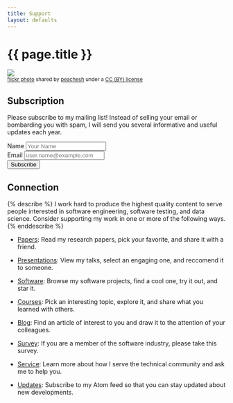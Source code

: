 ```yaml
---
title: Support
layout: defaults
---
```


# {{ page.title }}

<a title="Light bulbs" href="https://flickr.com/photos/126725739@N05/15373329032"><img class="img-responsive-tight" src="https://farm4.static.flickr.com/3931/15373329032_668c8184e9_z.jpg" /></a><br /><small><a title="Light bulbs" href="https://flickr.com/photos/126725739@N05/15373329032">flickr photo</a> shared by <a href="https://flickr.com/people/126725739@N05">peachesh</a> under a <a href="https://creativecommons.org/licenses/by/2.0/">CC (BY) license</a> </small>

## Subscription

Please subscribe to my mailing list! Instead of selling your email or bombarding you with spam, I will send you several
informative and useful updates each year. <br>

<form method="POST" action="https://getsimpleform.com/messages?form_api_token=036ec14e0a86e2bf39ae488655d68c50" class="form-inline" data-toggle="validator" data-feedback='{"success": "fa-check", "error": "fa-times"}' role="form">
<div class="form-group has-feedback">
  <label for="name">Name</label>
  <input type="text" class="form-control" name="name" id="name" placeholder="Your Name" required/>
  <span class="fa form-control-feedback" aria-hidden="true"></span>
</div>
<div class="form-group has-feedback">
  <label for="reply_to">Email</label>
  <input type="email" class="form-control" name="reply_to" id="reply_to" placeholder="user.name@example.com" required/>
  <span class="fa form-control-feedback" aria-hidden="true"></span>
  <input type="hidden" name="redirect_to" value="http://www.cs.allegheny.edu/sites/gkapfham/emailthanks/"/>
  <input type="hidden" name="_subject" value="Updates from Gregory M. Kapfhammer"/>
  <input type="hidden" name="_format" value="plain"/>
</div>
<div class="form-group">
  <button type="submit" class="btn btn-default">Subscribe</button>
</div>
</form>

## Connection

{% describe %}
I work hard to produce the highest quality content to serve people interested in software engineering, software testing,
and data science. Consider supporting my work in one or more of the following ways.
{% enddescribe %}

<ul class="fa-ul">

<li><i class="fa-li fa fa-lightbulb-o fa-lg"></i><a class="major" href="{{site.baseurl}}research/papers/">Papers</a>:
Read my research papers, pick your favorite, and share it with a friend.</li> <p>

<li><i class="fa-li fa fa-lightbulb-o fa-lg"></i><a class="major" href="{{site.baseurl}}research/presentations/">Presentations</a>:
View my talks, select an engaging one, and reccomend it to someone.</li> <p>

<li><i class="fa-li fa fa-lightbulb-o fa-lg"></i><a class="major" href="{{site.baseurl}}software/">Software</a>:
Browse my software projects, find a cool one, try it out, and star it.</li.> <p>

<li><i class="fa-li fa fa-lightbulb-o fa-lg"></i><a class="major" href="{{site.baseurl}}teaching/">Courses</a>:
Pick an interesting topic, explore it, and share what you learned with others.</li> <p>

<li><i class="fa-li fa fa-lightbulb-o fa-lg"></i><a class="major" href="{{site.baseurl}}blog/">Blog</a>:
Find an article of interest to you and draw it to the attention of your colleagues.</li> <p>

<li><i class="fa-li fa fa-lightbulb-o fa-lg"></i><a class="major" href="{{site.baseurl}}seed/">Survey</a>:
If you are a member of the software industry, please take this survey.</li> <p>

<li><i class="fa-li fa fa-lightbulb-o fa-lg"></i><a class="major" href="{{site.baseurl}}service/">Service</a>:
Learn more about how I serve the technical community and ask me to help you.</li> <p>

<li><i class="fa-li fa fa-lightbulb-o fa-lg"></i><a class="major" href="{{site.baseurl}}feed/">Updates</a>:
Subscribe to my Atom feed so that you can stay updated about new developments.</li> <p>

</ul>
